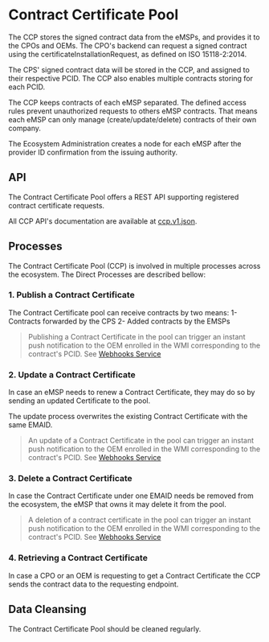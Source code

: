 # Contract Certificate Pool

The CCP stores the signed contract data from the eMSPs, and provides it to the CPOs and OEMs. The CPO's backend can request a signed contract using the certificateInstallationRequest, as defined on ISO 15118-2:2014.

The CPS' signed contract data will be stored in the CCP, and assigned to their respective PCID. The CCP also enables multiple contracts storing for each PCID. 

The CCP keeps contracts of each eMSP separated. The defined access rules prevent unauthorized requests to others eMSP contracts. That means each eMSP can only manage (create/update/delete) contracts of their own company.

The Ecosystem Administration creates a node for each eMSP after the provider ID confirmation from the issuing authority.


## API

The Contract Certificate Pool offers a REST API supporting registered contract certificate requests.

All CCP API's documentation are available at [ccp.v1.json](../../../specification/apis/ccp/ccp.api.v1.json).

## Processes

The Contract Certificate Pool (CCP) is involved in multiple processes across the ecosystem. The Direct Processes are described bellow:

### 1. Publish a Contract Certificate

The Contract Certificate pool can receive contracts by two means: 
1- Contracts forwarded by the CPS 
2- Added contracts by the EMSPs

<!-- theme: info -->

> Publishing a Contract Certificate in the pool can trigger an instant push notification to the OEM enrolled in the WMI corresponding to the contract's PCID. See [Webhooks Service](./06_webhook-service.md)

### 2. Update a Contract Certificate

In case an eMSP needs to renew a Contract Certificate, they may do so by sending an updated Certificate to the pool.

The update process overwrites the existing Contract Certificate with the same EMAID.

<!-- theme: info -->

> An update of a Contract Certificate in the pool can trigger an instant push notification to the OEM enrolled in the WMI corresponding to the contract's PCID. See [Webhooks Service](./06_webhook-service.md)


### 3. Delete a Contract Certificate

In case the Contract Certificate under one EMAID needs be removed from the ecosystem, the eMSP that owns it may delete it from the pool.

<!-- theme: info -->

> A deletion of a contract certificate in the pool can trigger an instant push notification to the OEM enrolled in the WMI corresponding to the contract's PCID. See [Webhooks Service](./06_webhook-service.md)


### 4. Retrieving a Contract Certificate

In case a CPO or an OEM is requesting to get a Contract Certificate the CCP sends the contract data to the requesting endpoint.


## Data Cleansing
         
The Contract Certificate Pool should be cleaned regularly.
